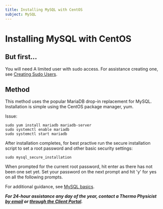 ```yaml
---
title: Installing MySQL with CentOS
subject: MySQL
---
```


# Installing MySQL with CentOS

## But first...
You will need A limited user with sudo access. For assistance creating one, see [Creating Sudo Users](https://www.thermo.io/how-to/security/creating-sudo-users).

## Method
This method uses the popular MariaDB drop-in replacement for MySQL. Installation is simple using the CentOS package manager, yum. 

Issue:
```shell
sudo yum install mariadb mariadb-server
sudo systemctl enable mariadb
sudo systemctl start mariadb
```
After installation completes, for best practive run the secure installation script to set a root password and other basic security settings:
```shell
sudo mysql_secure_installation
```
When prompted for the current root password, hit enter as there has not been one set yet. Set your password on the next prompt and hit 'y' for yes on all the following prompts.

For additional guidance, see [MySQL basics](https://www.thermo.io/how-to/databases/mysql-basics).

**_For 24-hour assistance any day of the year, contact a Thermo Physicist [by email](mailto:physicists@thermo.io) or [through the Client Portal](https://www.thermo.io/login/)._**
